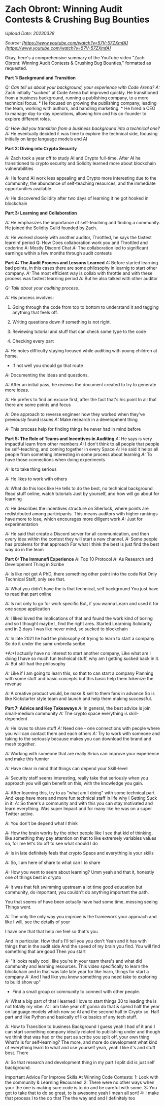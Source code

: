 # Zach Obront: Winning Audit Contests & Crushing Bug Bounties

*Upload Date: 20230328*

*Source: [https://www.youtube.com/watch?v=57V-57ZXmfA](https://www.youtube.com/watch?v=57V-57ZXmfA)*

Okay, here's a comprehensive summary of the YouTube video "Zach Obront: Winning Audit Contests & Crushing Bug Bounties," formatted as requested.

**Part 1: Background and Transition**

*Q: Can tell us about your background, your experience with Code Arena?*
*A:*  Zach initially "sucked" at Code Arena but improved quickly. He transitioned from a business background, running a publishing company, to a more technical focus.
    *   He focused on growing the publishing company, leading the team, working with authors, and handling marketing.
    *   He hired a CEO to manage day-to-day operations, allowing him and his co-founder to explore different roles.

*Q: How did you transition from a business background into a technical one?*
*A:* He eventually decided it was time to explore the technical side, focusing initially on large language models and AI

**Part 2: Diving into Crypto Security**

*A:* Zach took a year off to study AI and Crypto full-time.
After AI he transitioned to crypto security and Solidity learned more about blockchain vulnerabilities

*A:* He found AI work less appealing and Crypto more interesting due to the community, the abundance of self-teaching resources, and the immediate opportunities available.

*A:* He discovered Solidity after two days of learning it he got hooked in blockchain

**Part 3: Learning and Collaboration**

*A:* He emphasizes the importance of self-teaching and finding a community. He joined the Solidity Guild founded by Zach.

*A:* He worked closely with another auditor, Throttled, he says the fastest learninf period 
 Q: How Does collaboration work you and Throttled and codorino
 A: Mostly Discord Chat
*A:* The collaboration led to significant earnings within a few months through audit contests

**Part 4: The Audit Process and Lessons Learned**
*A:* Before started learning bad points, in this cases there are some philosophy in learnig to start other company.
*A:* The most efficient way is collab with throttle and with these process was fastest learning period
*A:* But he also talked with other auditor

*Q: Talk about your auditing process.*

*A:* His process involves:
 1. Going through the code from top to bottom to understand it and tagging anything that feels off.
 2. Writing questions down if something is not right.
    
 3. Reviewing tutorial and stuff that can check some type to the code
 4. Checking every part

*A:* He notes difficulty staying focused while auditing with young children at home.
  * If not well you should go that route

*A:* Documenting the ideas and questions.

*A:* After an initial pass, he reviews the document created to try to generate more ideas.

*A:* He prefers to find an excuse first, after the fact that's his point
In all that there are some points and focus

*A:* One approach to reverse engineer how they worked when they've previously found issues
*A:* Make research in a development thing

*A:* This process help for finding things he never had in mind before

**Part 5: The Role of Teams and Incentives in Auditing**
*A:* He says is very impactful learn from other members
*A:* I don't think to all people that people be self-teaching, and coming together in every Space
*A:* He said it helps all people from something interesting in some process about learning
*A:* To have those connections when doing experiments

*A:* Is to take thing serious

*A:* He likes to work with others

*A:* What do this look like
He tells to do the best, no technical background
Read stuff online, watch tutorials
Just by yourself, and how will go about for learning

*A:* He describes the incentives structure on Sherlock, where points are redistributed among participants. This means auditors with higher rankings have more to lose, which encourages more diligent work
*A:* Just for experimentation

*A:* He said that create a Discord server for all communication, and then every idea within the contest they will start a new channel.
*A:* Some people has problems for that approach
For what I think the best is just find the best way do in the team

**Part 6: The Immunefi Experience**
*A:* Top 10 Protocol
*A:* As Research and Development Thing in Scribe

*A:* Is like not get A PhD, there something other point into the code
Not Only Technical Staff, only see that.

*A:* What you didn't have the is that technical, self background
You just have to read that part online

*A:* Is not only to go for work specific
But, if you wanna Learn and used it for one scope application

*A:* I liked loved the implications of that and found the work kind of boring and so I thought maybe I, find the right ares.
Started Learninig Solidarity and in 2 days I was like never mind, so sucked to blockchain

*A:* In late 2021 he had the philosophy of trying to learn to start a company
So do it under the samr umbrella scribe

*A:*I actually have no interest to start another company, Like what am I doing I have so much fun technical stuff, why am I getting sucked back in it.
*A:* But still had the philosophy

*A:* Like if I am going to learn this, so that to can start a company
Planning with some stuff and basic concepts but this basic help them tokenize the revenue

*A:* A creative product would, be make & sell to them fans in advance So is like
Kickstarter style team and launch and help them making successful.

**Part 7: Advice and Key Takeaways**
*A:* In general, the best advice is join small-medium community
*A:* The crypto space everything is skill-dependent

*A:* He loves to share stuff
*A:* Need one - one connections with people where you will can contact them and each others
*A:* Try to work with someone and taking to the seriously because makes you can download the brand and mesh together.

*A:* Working with someone that are really Sirius can improve your experience and make this funnier

*A:* Have clear in mind that things can depend your Skill-level

*A:* Security staff seems interesting, really take that seriously when you approach you will gain benefit on this, with the knowledge you gain.

*A:* After learning this, try to as "what am I doing" with some technical part
And keep have more and more fun technical staff in life why I Getting Suck in it.
*A:* So there's a community and with this you can stay motivated and learn everything.
Was super Impact and for many like he was on a super Twitter active.

*A:* You don't be depend what I think

*A:* How the brain works by the other people like I see that kid of thinking, like something they pay attention on that to like extremely variables values so, for me let's Go off to see what should I do

*A:* Is in late definitely feels that crypto Space and everything is your skills

*A:* So, I am here of share to what can I to share

*A:* How you went to seem about learning?
Umm yeah and that it, honestly one of things best in crypto

*A:* It was that felt swimming upstream a lot time good education but community, do important, you couldn't do anything important the path.

You that seems of have been actually have had some time, messing seeing
Things went.

*A:* The only the only way you improve is the framework your approach and like I will, see the details of your

I have one that that help me feel so that's you

And in particular. How that's I'll tell you you don't
Yeah and it has with things that in the audit side
And the speed of my brain you find.
You will find something that are good
Then you start

*A:* "It looks really cool, like you're in your team there's and what did community and learning resources. This video specifically to learn the blockchain and in that was late late year for like learn, things for start a company
*A:* And I had like you know something you need take to exploring to build show up"
  *   Find a small group or community to connect with other people.

*A:* What a big part of that I learned I love to start things 30 to leading the is not totally my vibe.
*A:* I am take year off gonna do that & spend half the year on language models which now so AI and the second half in Crypto so.
Half part and like Python and basically of like basics of any tech stuff.

*A:* How to Transition to business Background
I guess yeah I had of it and I can start something company ideally related to publishing under and though we think that was had or the part as scribe you split off, your own thing
What's is for self-learning? The more, and more do development what kind of everything learn to what and use yourself yeah, yeah I like it's and stuff best. There

*A:* So that research and development thing in my part I split did is just self background.

Important Advice For Improve Skills At Winning Code Contests:
1: Look with the community & Learning Recourses!
2: There were no other ways when your the one is making sure code is to do and be careful with some.
3: You got to take that to do so great, to is awesome yeah I mean all sort!
4: I make that process I to the do that
The the way and and I definitely too